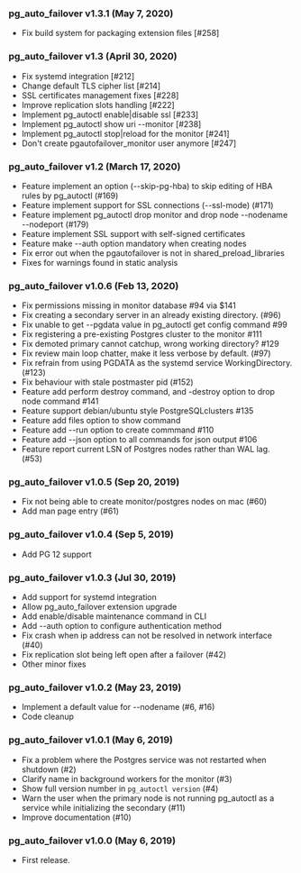 ### pg_auto_failover v1.3.1 (May 7, 2020) ###

* Fix build system for packaging extension files [#258]

### pg_auto_failover v1.3 (April 30, 2020) ###

* Fix systemd integration [#212]
* Change default TLS cipher list [#214]
* SSL certificates management fixes [#228]
* Improve replication slots handling [#222]
* Implement pg_autoctl enable|disable ssl [#233]
* Implement pg_autoctl show uri --monitor [#238]
* Implement pg_autoctl stop|reload for the monitor [#241]
* Don't create pgautofailover_monitor user anymore [#247]

### pg_auto_failover v1.2 (March 17, 2020) ###

* Feature implement an option (--skip-pg-hba) to skip editing of HBA rules by pg_autoctl (#169)
* Feature implement support for SSL connections (--ssl-mode)  (#171)
* Feature implement pg_autoctl drop monitor and drop node --nodename --nodeport (#179)
* Feature implement SSL support with self-signed certificates
* Feature make --auth option mandatory when creating nodes
* Fix error out when the pgautofailover is not in shared_preload_libraries
* Fixes for warnings found in static analysis

### pg_auto_failover v1.0.6 (Feb 13, 2020) ###

* Fix permissions missing in monitor database #94 via $141
* Fix creating a secondary server in an already existing directory. (#96)
* Fix unable to get --pgdata value in pg_autoctl get config command #99
* Fix registering a pre-existing Postgres cluster to the monitor #111
* Fix demoted primary cannot catchup, wrong working directory? #129
* Fix review main loop chatter, make it less verbose by default. (#97)
* Fix refrain from using PGDATA as the systemd service WorkingDirectory. (#123)
* Fix behaviour with stale postmaster pid (#152)
* Feature add perform destroy command, and -destroy option to drop node command #141
* Feature support debian/ubuntu style PostgreSQLclusters #135
* Feature add files option to show command
* Feature add --run option to create commmand #110
* Feature add --json option to all commands for json output #106
* Feature report current LSN of Postgres nodes rather than WAL lag. (#53)

### pg_auto_failover v1.0.5 (Sep 20, 2019) ###

* Fix not being able to create monitor/postgres nodes on mac (#60)
* Add man page entry (#61)

### pg_auto_failover v1.0.4 (Sep 5, 2019) ###

* Add PG 12 support

### pg_auto_failover v1.0.3 (Jul 30, 2019) ###

* Add support for systemd integration
* Allow pg_auto_failover extension upgrade
* Add enable/disable maintenance command in CLI
* Add --auth option to configure authentication method
* Fix crash when ip address can not be resolved in network interface (#40)
* Fix replication slot being left open after a failover (#42)
* Other minor fixes

### pg_auto_failover v1.0.2 (May 23, 2019) ###

* Implement a default value for --nodename (#6, #16)
* Code cleanup

### pg_auto_failover v1.0.1 (May 6, 2019) ###

* Fix a problem where the Postgres service was not restarted when shutdown (#2)
* Clarify name in background workers for the monitor (#3)
* Show full version number in `pg_autoctl version` (#4)
* Warn the user when the primary node is not running pg_autoctl as a service while initializing the secondary (#11)
* Improve documentation (#10)

### pg_auto_failover v1.0.0 (May 6, 2019) ###

* First release.
